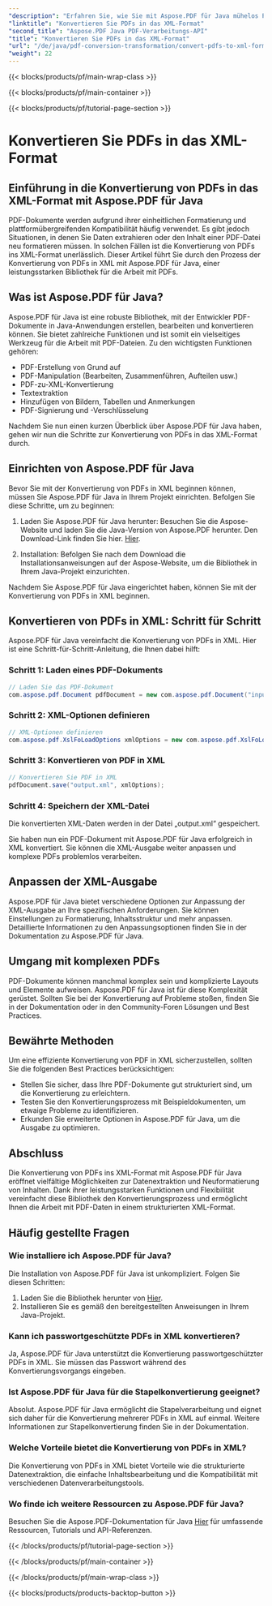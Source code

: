 ```yaml
---
"description": "Erfahren Sie, wie Sie mit Aspose.PDF für Java mühelos PDFs in XML konvertieren. Schritt-für-Schritt-Anleitung und Best Practices für eine effiziente Konvertierung."
"linktitle": "Konvertieren Sie PDFs in das XML-Format"
"second_title": "Aspose.PDF Java PDF-Verarbeitungs-API"
"title": "Konvertieren Sie PDFs in das XML-Format"
"url": "/de/java/pdf-conversion-transformation/convert-pdfs-to-xml-format/"
"weight": 22
---
```


{{< blocks/products/pf/main-wrap-class >}}

{{< blocks/products/pf/main-container >}}

{{< blocks/products/pf/tutorial-page-section >}}

# Konvertieren Sie PDFs in das XML-Format


## Einführung in die Konvertierung von PDFs in das XML-Format mit Aspose.PDF für Java

PDF-Dokumente werden aufgrund ihrer einheitlichen Formatierung und plattformübergreifenden Kompatibilität häufig verwendet. Es gibt jedoch Situationen, in denen Sie Daten extrahieren oder den Inhalt einer PDF-Datei neu formatieren müssen. In solchen Fällen ist die Konvertierung von PDFs ins XML-Format unerlässlich. Dieser Artikel führt Sie durch den Prozess der Konvertierung von PDFs in XML mit Aspose.PDF für Java, einer leistungsstarken Bibliothek für die Arbeit mit PDFs.

## Was ist Aspose.PDF für Java?

Aspose.PDF für Java ist eine robuste Bibliothek, mit der Entwickler PDF-Dokumente in Java-Anwendungen erstellen, bearbeiten und konvertieren können. Sie bietet zahlreiche Funktionen und ist somit ein vielseitiges Werkzeug für die Arbeit mit PDF-Dateien. Zu den wichtigsten Funktionen gehören:

- PDF-Erstellung von Grund auf
- PDF-Manipulation (Bearbeiten, Zusammenführen, Aufteilen usw.)
- PDF-zu-XML-Konvertierung
- Textextraktion
- Hinzufügen von Bildern, Tabellen und Anmerkungen
- PDF-Signierung und -Verschlüsselung

Nachdem Sie nun einen kurzen Überblick über Aspose.PDF für Java haben, gehen wir nun die Schritte zur Konvertierung von PDFs in das XML-Format durch.

## Einrichten von Aspose.PDF für Java

Bevor Sie mit der Konvertierung von PDFs in XML beginnen können, müssen Sie Aspose.PDF für Java in Ihrem Projekt einrichten. Befolgen Sie diese Schritte, um zu beginnen:

1. Laden Sie Aspose.PDF für Java herunter: Besuchen Sie die Aspose-Website und laden Sie die Java-Version von Aspose.PDF herunter. Den Download-Link finden Sie hier. [Hier](https://releases.aspose.com/pdf/java/).

2. Installation: Befolgen Sie nach dem Download die Installationsanweisungen auf der Aspose-Website, um die Bibliothek in Ihrem Java-Projekt einzurichten.

Nachdem Sie Aspose.PDF für Java eingerichtet haben, können Sie mit der Konvertierung von PDFs in XML beginnen.

## Konvertieren von PDFs in XML: Schritt für Schritt

Aspose.PDF für Java vereinfacht die Konvertierung von PDFs in XML. Hier ist eine Schritt-für-Schritt-Anleitung, die Ihnen dabei hilft:

### Schritt 1: Laden eines PDF-Dokuments

```java
// Laden Sie das PDF-Dokument
com.aspose.pdf.Document pdfDocument = new com.aspose.pdf.Document("input.pdf");
```

### Schritt 2: XML-Optionen definieren

```java
// XML-Optionen definieren
com.aspose.pdf.XslFoLoadOptions xmlOptions = new com.aspose.pdf.XslFoLoadOptions();
```

### Schritt 3: Konvertieren von PDF in XML

```java
// Konvertieren Sie PDF in XML
pdfDocument.save("output.xml", xmlOptions);
```

### Schritt 4: Speichern der XML-Datei

Die konvertierten XML-Daten werden in der Datei „output.xml“ gespeichert.

Sie haben nun ein PDF-Dokument mit Aspose.PDF für Java erfolgreich in XML konvertiert. Sie können die XML-Ausgabe weiter anpassen und komplexe PDFs problemlos verarbeiten.

## Anpassen der XML-Ausgabe

Aspose.PDF für Java bietet verschiedene Optionen zur Anpassung der XML-Ausgabe an Ihre spezifischen Anforderungen. Sie können Einstellungen zu Formatierung, Inhaltsstruktur und mehr anpassen. Detaillierte Informationen zu den Anpassungsoptionen finden Sie in der Dokumentation zu Aspose.PDF für Java.

## Umgang mit komplexen PDFs

PDF-Dokumente können manchmal komplex sein und komplizierte Layouts und Elemente aufweisen. Aspose.PDF für Java ist für diese Komplexität gerüstet. Sollten Sie bei der Konvertierung auf Probleme stoßen, finden Sie in der Dokumentation oder in den Community-Foren Lösungen und Best Practices.

## Bewährte Methoden

Um eine effiziente Konvertierung von PDF in XML sicherzustellen, sollten Sie die folgenden Best Practices berücksichtigen:

- Stellen Sie sicher, dass Ihre PDF-Dokumente gut strukturiert sind, um die Konvertierung zu erleichtern.
- Testen Sie den Konvertierungsprozess mit Beispieldokumenten, um etwaige Probleme zu identifizieren.
- Erkunden Sie erweiterte Optionen in Aspose.PDF für Java, um die Ausgabe zu optimieren.

## Abschluss

Die Konvertierung von PDFs ins XML-Format mit Aspose.PDF für Java eröffnet vielfältige Möglichkeiten zur Datenextraktion und Neuformatierung von Inhalten. Dank ihrer leistungsstarken Funktionen und Flexibilität vereinfacht diese Bibliothek den Konvertierungsprozess und ermöglicht Ihnen die Arbeit mit PDF-Daten in einem strukturierten XML-Format.

## Häufig gestellte Fragen

### Wie installiere ich Aspose.PDF für Java?

Die Installation von Aspose.PDF für Java ist unkompliziert. Folgen Sie diesen Schritten:
1. Laden Sie die Bibliothek herunter von [Hier](https://releases.aspose.com/pdf/java/).
2. Installieren Sie es gemäß den bereitgestellten Anweisungen in Ihrem Java-Projekt.

### Kann ich passwortgeschützte PDFs in XML konvertieren?

Ja, Aspose.PDF für Java unterstützt die Konvertierung passwortgeschützter PDFs in XML. Sie müssen das Passwort während des Konvertierungsvorgangs eingeben.

### Ist Aspose.PDF für Java für die Stapelkonvertierung geeignet?

Absolut. Aspose.PDF für Java ermöglicht die Stapelverarbeitung und eignet sich daher für die Konvertierung mehrerer PDFs in XML auf einmal. Weitere Informationen zur Stapelkonvertierung finden Sie in der Dokumentation.

### Welche Vorteile bietet die Konvertierung von PDFs in XML?

Die Konvertierung von PDFs in XML bietet Vorteile wie die strukturierte Datenextraktion, die einfache Inhaltsbearbeitung und die Kompatibilität mit verschiedenen Datenverarbeitungstools.

### Wo finde ich weitere Ressourcen zu Aspose.PDF für Java?

Besuchen Sie die Aspose.PDF-Dokumentation für Java [Hier](https://reference.aspose.com/pdf/java/) für umfassende Ressourcen, Tutorials und API-Referenzen.

{{< /blocks/products/pf/tutorial-page-section >}}

{{< /blocks/products/pf/main-container >}}

{{< /blocks/products/pf/main-wrap-class >}}

{{< blocks/products/products-backtop-button >}}
